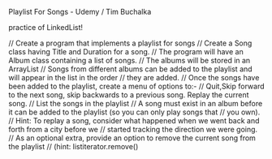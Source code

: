 Playlist For Songs - Udemy / Tim Buchalka

practice of LinkedList! 

// Create a program that implements a playlist for songs
// Create a Song class having Title and Duration for a song.
// The program will have an Album class containing a list of songs.
// The albums will be stored in an ArrayList
// Songs from different albums can be added to the playlist and will appear in the list in the order
// they are added.
// Once the songs have been added to the playlist, create a menu of options to:-
// Quit,Skip forward to the next song, skip backwards to a previous song.  Replay the current song.
// List the songs in the playlist
// A song must exist in an album before it can be added to the playlist (so you can only play songs that
// you own).
// Hint:  To replay a song, consider what happened when we went back and forth from a city before we
// started tracking the direction we were going.
// As an optional extra, provide an option to remove the current song from the playlist
// (hint: listiterator.remove()